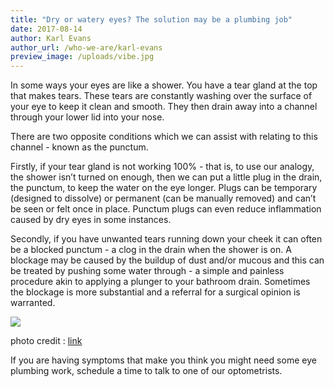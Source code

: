 ```yaml
---
title: "Dry or watery eyes? The solution may be a plumbing job"
date: 2017-08-14
author: Karl Evans
author_url: /who-we-are/karl-evans
preview_image: /uploads/vibe.jpg
---
```


In some ways your eyes are like a shower. You have a tear gland at the top that makes tears. These tears are constantly washing over the surface of your eye to keep it clean and smooth. They then drain away into a channel through your lower lid into your nose.

There are two opposite conditions which we can assist with relating to this channel - known as the punctum.

Firstly, if your tear gland is not working 100% - that is, to use our analogy, the shower isn’t turned on enough, then we can put a little plug in the drain, the punctum, to keep the water on the eye longer. Plugs can be temporary (designed to dissolve) or permanent (can be manually removed) and can’t be seen or felt once in place. Punctum plugs can even reduce inflammation caused by dry eyes in some instances.

Secondly, if you have unwanted tears running down your cheek it can often be a blocked punctum - a clog in the drain when the shower is on. A blockage may be caused by the buildup of dust and/or mucous and this can be treated by pushing some water through - a simple and painless procedure akin to applying a plunger to your bathroom drain. Sometimes the blockage is more substantial and a referral for a surgical opinion is warranted.

![](drainage.png)

photo credit : [link](http://curiosoperoinutil.com/2007/01/22/consultorio-cpi-lagrimas/)

If you are having symptoms that make you think you might need some eye plumbing work, schedule a time to talk to one of our optometrists.
